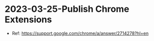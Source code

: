# 2023-03-25-Publish Chrome Extensions
- Ref:
https://support.google.com/chrome/a/answer/2714278?hl=en

